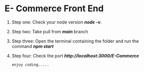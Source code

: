 # E- Commerce Front End

1. Step one: Check your node version ***node -v***.
2. Step two: Take pull from ***main*** branch
3. Step three: Open the terminal containing the folder and run the command ***npm start***
4. Step four: Check the port ***http://localhost:3000/E-Commerce***
   
    ```bash
    enjoy coding.....
    ```
